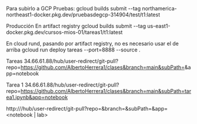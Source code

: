 Para subirlo a GCP
Pruebas: 
gcloud builds submit --tag northamerica-northeast1-docker.pkg.dev/pruebasdegcp-314904/test/t1:latest

Producción
En artifact registry
gcloud builds submit --tag us-east1-docker.pkg.dev/cursos-mios-01/tareas1/t1:latest

En cloud rund, pasando por artifact registry, no es necesario usar el de arriba
gcloud run deploy tareas --port=8888 --source .

Tareas
34.66.61.88/hub/user-redirect/git-pull?repo=https://github.com/AlbertoHerrera1/clases&branch=main&subPath=<subPath>&app=notebook

Tarea 1
34.66.61.88/hub/user-redirect/git-pull?repo=https://github.com/AlbertoHerrera1/clases&branch=main&subPath=tarea1.ipynb&app=notebook

http://<my-jhub-address>/hub/user-redirect/git-pull?repo=<your-repo-url>&branch=<your-branch-name>&subPath=<subPath>&app=<notebook | lab>